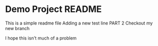 # Demo Project README 

This is a simple readme file 
Adding a new test line PART 2
Checkout my new branch

I hope this isn't much of a problem
